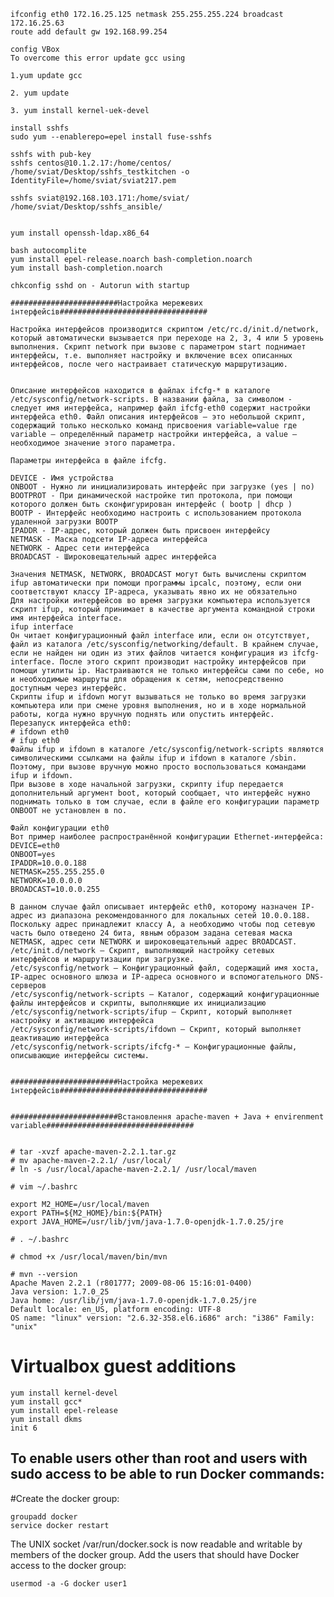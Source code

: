     ifconfig eth0 172.16.25.125 netmask 255.255.255.224 broadcast 172.16.25.63
    route add default gw 192.168.99.254

    config VBox
    To overcome this error update gcc using

    1.yum update gcc

    2. yum update

    3. yum install kernel-uek-devel

    install sshfs
    sudo yum --enablerepo=epel install fuse-sshfs
    
    sshfs with pub-key
    sshfs centos@10.1.2.17:/home/centos/ /home/sviat/Desktop/sshfs_testkitchen -o IdentityFile=/home/sviat/sviat217.pem

    sshfs sviat@192.168.103.171:/home/sviat/ /home/sviat/Desktop/sshfs_ansible/


    yum install openssh-ldap.x86_64 

    bash autocomplite
    yum install epel-release.noarch bash-completion.noarch
    yum install bash-completion.noarch

    chkconfig sshd on - Autorun with startup

    ########################Настройка мережевих інтерфейсів#################################

    Настройка интерфейсов производится скриптом /etc/rc.d/init.d/network, который автоматически вызывается при переходе на 2, 3, 4 или 5 уровень выполнения. Скрипт network при вызове с параметром start поднимает интерфейсы, т.е. выполняет настройку и включение всех описанных интерфейсов, после чего настраивает статическую маршрутизацию.


    Описание интерфейсов находится в файлах ifcfg-* в каталоге /etc/sysconfig/network-scripts. В названии файла, за символом - следует имя интерфейса, например файл ifcfg-eth0 содержит настройки интерфейса eth0. Файл описания интерфейсов — это небольшой скрипт, содержащий только несколько команд присвоения variable=value где variable — определённый параметр настройки интерфейса, а value — необходимое значение этого параметра.

    Параметры интерфейса в файле ifcfg.

    DEVICE - Имя устройства
    ONBOOT - Нужно ли инициализировать интерфейс при загрузке (yes | no)
    BOOTPROT - При динамической настройке тип протокола, при помощи которого должен быть сконфигурирован интерфейс ( bootp | dhcp )
    BOOTP - Интерфейс необходимо настроить с использованием протокола удаленной загрузки BOOTP
    IPADDR - IP-адрес, который должен быть присвоен интерфейсу
    NETMASK - Маска подсети IP-адреса интерфейса
    NETWORK - Адрес сети интерфейса
    BROADCAST - Широковещательный адрес интерфейса

    Значения NETMASK, NETWORK, BROADCAST могут быть вычислены скриптом ifup автоматически при помощи программы ipcalc, поэтому, если они соответствуют классу IP-адреса, указывать явно их не обязательно
    Для настройки интерфейсов во время загрузки компьютера используется скрипт ifup, который принимает в качестве аргумента командной строки имя интерфейса interface.
    ifup interface
    Он читает конфигурационный файл interface или, если он отсутствует, файл из каталога /etc/sysconfig/networking/default. В крайнем случае, если не найден ни один из этих файлов читается конфигурация из ifcfg-interface. После этого скрипт производит настройку интерфейсов при помощи утилиты ip. Настраиваются не только интерфейсы сами по себе, но и необходимые маршруты для обращения к сетям, непосредственно доступным через интерфейс.
    Скрипты ifup и ifdown могут вызываться не только во время загрузки компьютера или при смене уровня выполнения, но и в ходе нормальной работы, когда нужно вручную поднять или опустить интерфейс.
    Перезапуск интерфейса eth0:
    # ifdown eth0
    # ifup eth0
    Файлы ifup и ifdown в каталоге /etc/sysconfig/network-scripts являются символическими ссылками на файлы ifup и ifdown в каталоге /sbin. Поэтому, при вызове вручную можно просто воспользоваться командами ifup и ifdown.
    При вызове в ходе начальной загрузки, скрипту ifup передается дополнительный аргумент boot, который сообщает, что интерфейс нужно поднимать только в том случае, если в файле его конфигурации параметр ONBOOT не установлен в no.

    Файл конфигурации eth0
    Вот пример наиболее распространённой конфигурации Ethernet-интерфейса:
    DEVICE=eth0
    ONBOOT=yes
    IPADDR=10.0.0.188
    NETMASK=255.255.255.0
    NETWORK=10.0.0.0
    BROADCAST=10.0.0.255

    В данном случае файл описывает интерфейс eth0, которому назначен IP-адрес из диапазона рекомендованного для локальных сетей 10.0.0.188. Поскольку адрес принадлежит классу A, а необходимо чтобы под сетевую часть было отведено 24 бита, явным образом задана сетевая маска NETMASK, адрес сети NETWORK и широковещательный адрес BROADCAST.
    /etc/init.d/network — Скрипт, выполняющий настройку сетевых интерфейсов и маршрутизации при загрузке.
    /etc/sysconfig/network — Конфигурационный файл, содержащий имя хоста, IP-адрес основного шлюза и IP-адреса основного и вспомогательного DNS-серверов
    /etc/sysconfig/network-scripts — Каталог, содержащий конфигурационные файлы интерфейсов и скрипты, выполняющие их инициализацию
    /etc/sysconfig/network-scripts/ifup — Скрипт, который выполняет настройку и активацию интерфейса
    /etc/sysconfig/network-scripts/ifdown — Скрипт, который выполняет деактивацию интерфейса
    /etc/sysconfig/network-scripts/ifcfg-* — Конфигурационные файлы, описывающие интерфейсы системы.


    ########################Настройка мережевих інтерфейсів#################################


    ########################Встановлення apache-maven + Java + envirenment variable#################################


    # tar -xvzf apache-maven-2.2.1.tar.gz
    # mv apache-maven-2.2.1/ /usr/local/
    # ln -s /usr/local/apache-maven-2.2.1/ /usr/local/maven

    # vim ~/.bashrc

    export M2_HOME=/usr/local/maven
    export PATH=${M2_HOME}/bin:${PATH}
    export JAVA_HOME=/usr/lib/jvm/java-1.7.0-openjdk-1.7.0.25/jre

    # . ~/.bashrc

    # chmod +x /usr/local/maven/bin/mvn

    # mvn --version
    Apache Maven 2.2.1 (r801777; 2009-08-06 15:16:01-0400)
    Java version: 1.7.0_25
    Java home: /usr/lib/jvm/java-1.7.0-openjdk-1.7.0.25/jre
    Default locale: en_US, platform encoding: UTF-8
    OS name: "linux" version: "2.6.32-358.el6.i686" arch: "i386" Family: "unix"
    
    
    
    
    
    
    
    
    
    
    
    
    
    
    
# Virtualbox guest additions

    yum install kernel-devel 
    yum install gcc* 
    yum install epel-release
    yum install dkms
    init 6    
    
    
    
    

## To enable users other than root and users with sudo access to be able to run Docker commands:

#Create the docker group:

    groupadd docker
    service docker restart
    
The UNIX socket /var/run/docker.sock is now readable and writable by members of the docker group.
Add the users that should have Docker access to the docker group:

    usermod -a -G docker user1

